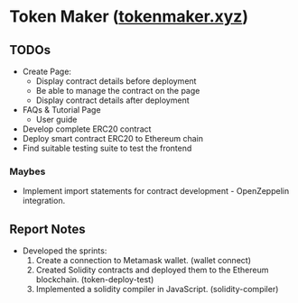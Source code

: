# Token Maker ([tokenmaker.xyz](https://tokenmaker.xyz))

## TODOs

- Create Page:
  - Display contract details before deployment
  - Be able to manage the contract on the page
  - Display contract details after deployment
- FAQs & Tutorial Page
  - User guide
- Develop complete ERC20 contract
- Deploy smart contract ERC20 to Ethereum chain
- Find suitable testing suite to test the frontend

### Maybes

- Implement import statements for contract development - OpenZeppelin integration.

## Report Notes

- Developed the sprints:
  1. Create a connection to Metamask wallet. (wallet connect)
  2. Created Solidity contracts and deployed them to the Ethereum blockchain. (token-deploy-test)
  3. Implemented a solidity compiler in JavaScript. (solidity-compiler)
